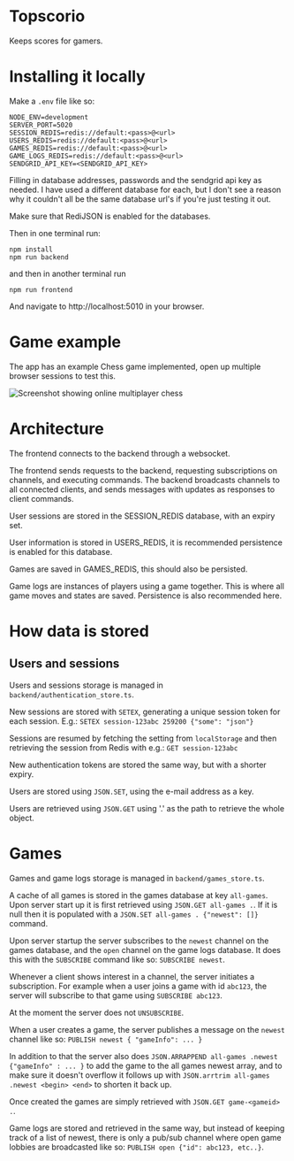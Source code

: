 Topscorio
=========

Keeps scores for gamers. 

Installing it locally
====

Make a `.env` file like so:

```
NODE_ENV=development
SERVER_PORT=5020
SESSION_REDIS=redis://default:<pass>@<url>
USERS_REDIS=redis://default:<pass>@<url>
GAMES_REDIS=redis://default:<pass>@<url>
GAME_LOGS_REDIS=redis://default:<pass>@<url>
SENDGRID_API_KEY=<SENDGRID_API_KEY>
```

Filling in database addresses, passwords and the sendgrid api key as needed. I have used a different database for each,
but I don't see a reason why it couldn't all be the same database url's if you're just testing it out.

Make sure that RediJSON is enabled for the databases.

Then in one terminal run:

```
npm install
npm run backend
```

and then in another terminal run

```
npm run frontend
```

And navigate to http://localhost:5010 in your browser.

Game example
=====

The app has an example Chess game implemented, open up multiple browser sessions to test this.

![Screenshot showing online multiplayer chess](https://i.imgur.com/59ZEyt8.png)

Architecture
=======

The frontend connects to the backend through a websocket.

The frontend sends requests to the backend, requesting subscriptions on channels, and executing commands. The backend
broadcasts channels to all connected clients, and sends messages with updates as responses to client commands.

User sessions are stored in the SESSION_REDIS database, with an expiry set.

User information is stored in USERS_REDIS, it is recommended persistence is enabled for this database.

Games are saved in GAMES_REDIS, this should also be persisted.

Game logs are instances of players using a game together. This is where all game moves and states are saved. Persistence
is also recommended here.


How data is stored
=======

## Users and sessions

Users and sessions storage is managed in `backend/authentication_store.ts`.

New sessions are stored with `SETEX`, generating a unique session token for each session. E.g.: `SETEX session-123abc 259200 {"some": "json"}`

Sessions are resumed by fetching the setting from `localStorage` and then retrieving the session from Redis with e.g.: `GET session-123abc`

New authentication tokens are stored the same way, but with a shorter expiry.

Users are stored using `JSON.SET`, using the e-mail address as a key.

Users are retrieved using `JSON.GET` using '.' as the path to retrieve the whole object.

# Games

Games and game logs storage is managed in `backend/games_store.ts`.

A cache of all games is stored in the games database at key `all-games`. Upon server start up it is first retrieved using `JSON.GET all-games .`. If it is null then it is populated with a `JSON.SET all-games . {"newest": []}` command.

Upon server startup the server subscribes to the `newest` channel on the games database, and the `open` channel on the game logs database. It does this with the `SUBSCRIBE` command like so: `SUBSCRIBE newest`.

Whenever a client shows interest in a channel, the server initiates a subscription. For example when a user joins a game with id `abc123`, the server will subscribe to that game using `SUBSCRIBE abc123`.

At the moment the server does not `UNSUBSCRIBE`.

When a user creates a game, the server publishes a message on the `newest` channel like so: `PUBLISH newest { "gameInfo": ... }`

In addition to that the server also does `JSON.ARRAPPEND all-games .newest {"gameInfo" : ... }` to add the game to the all games newest array, and to make sure it doesn't overflow it follows up with `JSON.arrtrim all-games .newest <begin> <end>` to shorten it back up.

Once created the games are simply retrieved with `JSON.GET game-<gameid> .`. 

Game logs are stored and retrieved in the same way, but instead of keeping track of a list of newest, there is only a pub/sub channel where open game lobbies are broadcasted like so: `PUBLISH open {"id": abc123, etc..}`.

